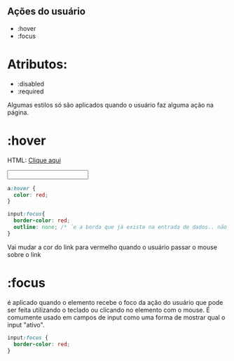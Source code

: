 ## Ações do usuário

  * :hover
  * :focus

  # Atributos:
  * :disabled
  * :required

Algumas estilos só são aplicados quando o usuário faz alguma ação na página.

# :hover

HTML: 
<a href="#">Clique aqui</a>

<input type="text">

```css
a:hover {
  color: red;
}

input:focus{
  border-color: red;
  outline: none; /* ´e a borda que já existe na entrada de dados.. não é indicado usar o none pra tirar ela pq serve pra acessibilidade */
}
```
Vai mudar a cor do link para vermelho quando o usuário passar o mouse sobre o link

# :focus 

é aplicado quando o elemento recebe o foco da ação do usuário que pode ser feita utilizando o teclado ou clicando no elemento com o mouse. É comumente usado em campos de input como uma forma de mostrar qual o input "ativo".

```css
input:focus {
  border-color: red;
}
```

